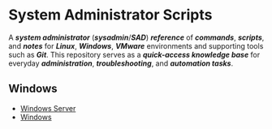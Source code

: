 # System Administrator Scripts

A **_system administrator_** (**_sysadmin_**/**_SAD_**) **_reference_** of **_commands_**, **_scripts_**, and **_notes_** for **_Linux_**, **_Windows_**, **_VMware_** environments and supporting tools such as **_Git_**. This repository serves as a **_quick-access knowledge base_** for everyday **_administration_**, **_troubleshooting_**, and **_automation tasks_**.

## Windows

-   [Windows Server](Windows/windows-server.md)
-   [Windows](Windows/windows.md)